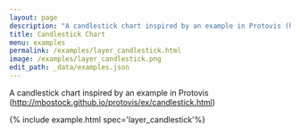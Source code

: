 ```yaml
---
layout: page
description: "A candlestick chart inspired by an example in Protovis (http://mbostock.github.io/protovis/ex/candlestick.html)"
title: Candlestick Chart
menu: examples
permalink: /examples/layer_candlestick.html
image: /examples/layer_candlestick.png
edit_path: _data/examples.json
---
```


A candlestick chart inspired by an example in Protovis (http://mbostock.github.io/protovis/ex/candlestick.html)

{% include example.html spec='layer_candlestick'%}
